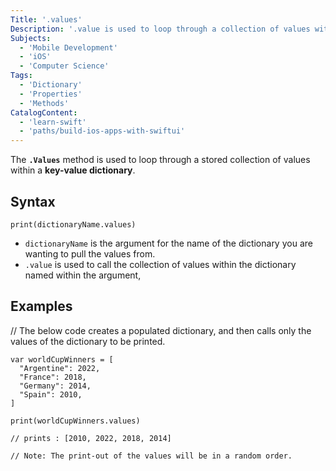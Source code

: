 ```yaml
---
Title: '.values'
Description: '.value is used to loop through a collection of values within a dictionary.'
Subjects:
  - 'Mobile Development'
  - 'iOS'
  - 'Computer Science'
Tags:
  - 'Dictionary'
  - 'Properties'
  - 'Methods'
CatalogContent:
  - 'learn-swift'
  - 'paths/build-ios-apps-with-swiftui'
---
```


The **`.Values`** method is used to loop through a stored collection of values within a **key-value dictionary**. 

## Syntax

```
print(dictionaryName.values)
```
- `dictionaryName` is the argument for the name of the dictionary you are wanting to pull the values from.
- `.value` is used to call the collection of values within the dictionary named within the argument,

## Examples

// The below code creates a populated dictionary, and then calls only the values of the dictionary to be printed. 

```
var worldCupWinners = [
  "Argentine": 2022,
  "France": 2018,
  "Germany": 2014,
  "Spain": 2010,
]

print(worldCupWinners.values)

// prints : [2010, 2022, 2018, 2014] 

// Note: The print-out of the values will be in a random order. 
```
